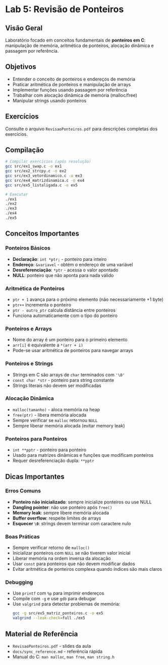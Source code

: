 # Lab 5: Revisão de Ponteiros

## Visão Geral
Laboratório focado em conceitos fundamentais de **ponteiros em C**: manipulação de memória, aritmética de ponteiros, alocação dinâmica e passagem por referência.

## Objetivos
- Entender o conceito de ponteiros e endereços de memória
- Praticar aritmética de ponteiros e manipulação de arrays
- Implementar funções usando passagem por referência
- Trabalhar com alocação dinâmica de memória (malloc/free)
- Manipular strings usando ponteiros

## Exercícios
Consulte o arquivo `RevisaoPonteiros.pdf` para descrições completas dos exercícios.

## Compilação
```bash
# Compilar exercícios (após resolução)
gcc src/ex1_swap.c -o ex1
gcc src/ex2_strcpy.c -o ex2
gcc src/ex3_vetordinamico.c -o ex3
gcc src/ex4_matrizdinamica.c -o ex4
gcc src/ex5_listaligada.c -o ex5

# Executar
./ex1
./ex2
./ex3
./ex4
./ex5
```

## Conceitos Importantes

### Ponteiros Básicos
- **Declaração**: `int *ptr;` - ponteiro para inteiro
- **Endereço**: `&variavel` - obtém o endereço de uma variável
- **Desreferenciação**: `*ptr` - acessa o valor apontado
- **NULL**: ponteiro que não aponta para nada válido

### Aritmética de Ponteiros
- `ptr + 1` avança para o próximo elemento (não necessariamente +1 byte)
- `ptr++` incrementa o ponteiro
- `ptr - outro_ptr` calcula distância entre ponteiros
- Funciona automaticamente com o tipo do ponteiro

### Ponteiros e Arrays
- Nome do array é um ponteiro para o primeiro elemento
- `arr[i]` é equivalente a `*(arr + i)`
- Pode-se usar aritmética de ponteiros para navegar arrays

### Ponteiros e Strings
- Strings em C são arrays de `char` terminados com `'\0'`
- `const char *str` - ponteiro para string constante
- Strings literais não devem ser modificadas

### Alocação Dinâmica
- `malloc(tamanho)` - aloca memória na heap
- `free(ptr)` - libera memória alocada
- Sempre verificar se `malloc` retornou `NULL`
- Sempre liberar memória alocada (evitar memory leak)

### Ponteiros para Ponteiros
- `int **pptr` - ponteiro para ponteiro
- Usado para matrizes dinâmicas e funções que modificam ponteiros
- Requer desreferenciação dupla: `**pptr`

## Dicas Importantes

### Erros Comuns
- **Ponteiro não inicializado**: sempre inicialize ponteiros ou use NULL
- **Dangling pointer**: não use ponteiro após `free()`
- **Memory leak**: sempre libere memória alocada
- **Buffer overflow**: respeite limites de arrays
- **Esquecer `\0`**: strings devem terminar com caractere nulo

### Boas Práticas
- Sempre verificar retorno de `malloc()`
- Inicializar ponteiros com `NULL` se não tiverem valor inicial
- Liberar memória na ordem inversa da alocação
- Usar `const` para ponteiros que não devem modificar dados
- Evitar aritmética de ponteiros complexa quando índices são mais claros

### Debugging
- Use `printf` com `%p` para imprimir endereços
- Compile com `-g` e use `gdb` para debugar
- Use `valgrind` para detectar problemas de memória:
  ```bash
  gcc -g src/ex5_matriz_ponteiros.c -o ex5
  valgrind --leak-check=full ./ex5
  ```

## Material de Referência
- `RevisaoPonteiros.pdf` - slides da aula
- `docs/sync_reference.md` - referência rápida
- Manual do C: `man malloc`, `man free`, `man string.h`
